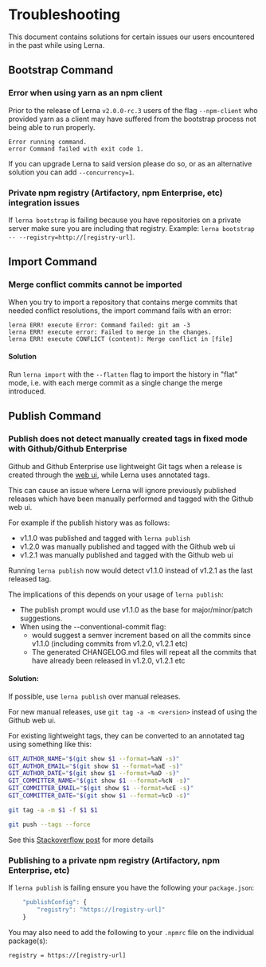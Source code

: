 # Troubleshooting

This document contains solutions for certain issues our users encountered
in the past while using Lerna.

## Bootstrap Command

### Error when using yarn as an npm client

Prior to the release of Lerna `v2.0.0-rc.3` users of the flag `--npm-client`
who provided yarn as a client may have suffered from the bootstrap process
not being able to run properly.

```
Error running command.
error Command failed with exit code 1.
```

If you can upgrade Lerna to said version please do so, or as an alternative
solution you can add `--concurrency=1`.

### Private npm registry (Artifactory, npm Enterprise, etc) integration issues

If `lerna bootstrap` is failing because you have repositories on a private server make sure you are including that registry. Example: `lerna bootstrap -- --registry=http://[registry-url]`.

## Import Command

### Merge conflict commits cannot be imported

When you try to import a repository that contains merge commits that needed
conflict resolutions, the import command fails with an error:

```
lerna ERR! execute Error: Command failed: git am -3
lerna ERR! execute error: Failed to merge in the changes.
lerna ERR! execute CONFLICT (content): Merge conflict in [file]
```

#### Solution

Run `lerna import` with the `--flatten` flag to import the history in "flat"
mode, i.e. with each merge commit as a single change the merge introduced.

## Publish Command

### Publish does not detect manually created tags in fixed mode with Github/Github Enterprise

Github and Github Enterprise use lightweight Git tags when a release is created through the [web ui](https://help.github.com/articles/working-with-tags),
while Lerna uses annotated tags.

This can cause an issue where Lerna will ignore previously published releases which have been manually performed and
tagged with the Github web ui.

For example if the publish history was as follows:

* v1.1.0 was published and tagged with `lerna publish`
* v1.2.0 was manually published and tagged with the Github web ui
* v1.2.1 was manually published and tagged with the Github web ui

Running `lerna publish` now would detect v1.1.0 instead of v1.2.1 as the last released tag.

The implications of this depends on your usage of `lerna publish`:

* The publish prompt would use v1.1.0 as the base for major/minor/patch suggestions.
* When using the --conventional-commit flag:
  * would suggest a semver increment based on all the commits since v1.1.0 (including commits from v1.2.0, v1.2.1 etc)
  * The generated CHANGELOG.md files will repeat all the commits that have already been released in v1.2.0, v1.2.1 etc

#### Solution:

If possible, use `lerna publish` over manual releases.

For new manual releases, use `git tag -a -m <version>` instead of using the Github web ui.

For existing lightweight tags, they can be converted to an annotated tag using something like this:

```sh
GIT_AUTHOR_NAME="$(git show $1 --format=%aN -s)"
GIT_AUTHOR_EMAIL="$(git show $1 --format=%aE -s)"
GIT_AUTHOR_DATE="$(git show $1 --format=%aD -s)"
GIT_COMMITTER_NAME="$(git show $1 --format=%cN -s)"
GIT_COMMITTER_EMAIL="$(git show $1 --format=%cE -s)"
GIT_COMMITTER_DATE="$(git show $1 --format=%cD -s)"

git tag -a -m $1 -f $1 $1

git push --tags --force
```

See this [Stackoverflow post](https://stackoverflow.com/questions/5002555/can-a-lightweight-tag-be-converted-to-an-annotated-tag) for more details

### Publishing to a private npm registry (Artifactory, npm Enterprise, etc)

If `lerna publish` is failing ensure you have the following your `package.json`:

```javascript
	"publishConfig": {
		"registry": "https://[registry-url]"
	}
```

You may also need to add the following to your `.npmrc` file on the individual package(s):

```
registry = https://[registry-url]
```

